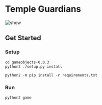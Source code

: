 # Temple Guardians

![show](art/show.gif)

## Get Started

### Setup

``` shell
cd gameobjects-0.0.3
python2 ./setup.py install

python2 -m pip install -r requirements.txt
```

### Run 

``` shell
python2 game
```
